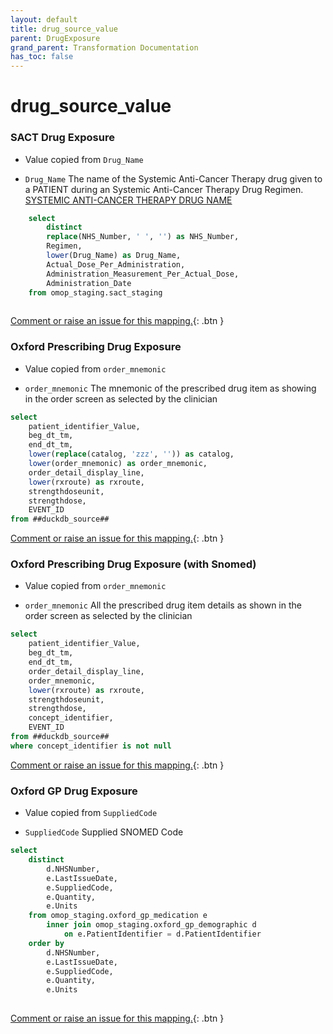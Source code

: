 ```yaml
---
layout: default
title: drug_source_value
parent: DrugExposure
grand_parent: Transformation Documentation
has_toc: false
---
```

# drug_source_value
### SACT Drug Exposure
* Value copied from `Drug_Name`

* `Drug_Name` The name of the Systemic Anti-Cancer Therapy drug given to a PATIENT during an Systemic Anti-Cancer Therapy Drug Regimen. [SYSTEMIC ANTI-CANCER THERAPY DRUG NAME]()

```sql
	select
		distinct
		replace(NHS_Number, ' ', '') as NHS_Number,
		Regimen,
		lower(Drug_Name) as Drug_Name,
		Actual_Dose_Per_Administration,
		Administration_Measurement_Per_Actual_Dose,
		Administration_Date
	from omop_staging.sact_staging
	
```


[Comment or raise an issue for this mapping.](https://github.com/answerdigital/oxford-omop-data-mapper/issues/new?title=OMOP%20DrugExposure%20table%20drug_source_value%20field%20SACT%20Drug%20Exposure%20mapping){: .btn }
### Oxford Prescribing Drug Exposure
* Value copied from `order_mnemonic`

* `order_mnemonic` The mnemonic of the prescribed drug item as showing in the order screen as selected by the clinician 

```sql
select
	patient_identifier_Value,
	beg_dt_tm,
	end_dt_tm,
	lower(replace(catalog, 'zzz', '')) as catalog,
	lower(order_mnemonic) as order_mnemonic,
	order_detail_display_line,
	lower(rxroute) as rxroute,
	strengthdoseunit,
	strengthdose,
	EVENT_ID
from ##duckdb_source##
```


[Comment or raise an issue for this mapping.](https://github.com/answerdigital/oxford-omop-data-mapper/issues/new?title=OMOP%20DrugExposure%20table%20drug_source_value%20field%20Oxford%20Prescribing%20Drug%20Exposure%20mapping){: .btn }
### Oxford Prescribing Drug Exposure (with Snomed)
* Value copied from `order_mnemonic`

* `order_mnemonic` All the prescribed drug item details as shown in the order screen as selected by the clinician 

```sql
select
	patient_identifier_Value,
	beg_dt_tm,
	end_dt_tm,
	order_detail_display_line,
	order_mnemonic,
	lower(rxroute) as rxroute,
	strengthdoseunit,
	strengthdose,
	concept_identifier,
	EVENT_ID
from ##duckdb_source##
where concept_identifier is not null
```


[Comment or raise an issue for this mapping.](https://github.com/answerdigital/oxford-omop-data-mapper/issues/new?title=OMOP%20DrugExposure%20table%20drug_source_value%20field%20Oxford%20Prescribing%20Drug%20Exposure%20(with%20Snomed)%20mapping){: .btn }
### Oxford GP Drug Exposure
* Value copied from `SuppliedCode`

* `SuppliedCode` Supplied SNOMED Code 

```sql
select
	distinct
		d.NHSNumber,
		e.LastIssueDate,
		e.SuppliedCode,
		e.Quantity,
		e.Units
	from omop_staging.oxford_gp_medication e
		inner join omop_staging.oxford_gp_demographic d
			on e.PatientIdentifier = d.PatientIdentifier
	order by
		d.NHSNumber,
		e.LastIssueDate,
		e.SuppliedCode,
		e.Quantity,
		e.Units
	
```


[Comment or raise an issue for this mapping.](https://github.com/answerdigital/oxford-omop-data-mapper/issues/new?title=OMOP%20DrugExposure%20table%20drug_source_value%20field%20Oxford%20GP%20Drug%20Exposure%20mapping){: .btn }
